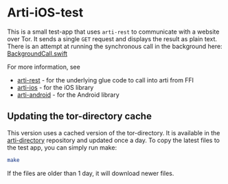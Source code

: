 # Arti-iOS-test

This is a small test-app that uses `arti-rest` to communicate with a website over
Tor.
It sends a single `GET` request and displays the result as plain text.
There is an attempt at running the synchronous call in the background here:
[BackgroundCall.swift](arti-ios-test/BackgroundCall.swift)

For more information, see

* [arti-rest](https://github.com/c4dt/arti-rest) - for the underlying glue code to call into arti from
  FFI
* [arti-ios](https://github.com/c4dt/arti-ios) - for the iOS library
* [arti-android](https://github.com/c4dt/arti-android) - for the Android library

## Updating the tor-directory cache

This version uses a cached version of the tor-directory.
It is available in the [arti-directory](https://github.com/c4dt/arti-directory) repository and
updated once a day.
To copy the latest files to the test app, you can simply run make:

```bash
make
```

If the files are older than 1 day, it will download newer files.
